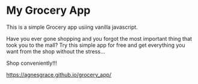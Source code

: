 # My Grocery App

This is a simple Grocery app usiing vanilla javascript.

Have you ever gone shopping and you forgot the most important thing that took you to the mall?
Try this simple app for free and get everything you want from the shop without the stress...

Shop conveniently!!!

https://agnesgrace.github.io/grocery_app/

